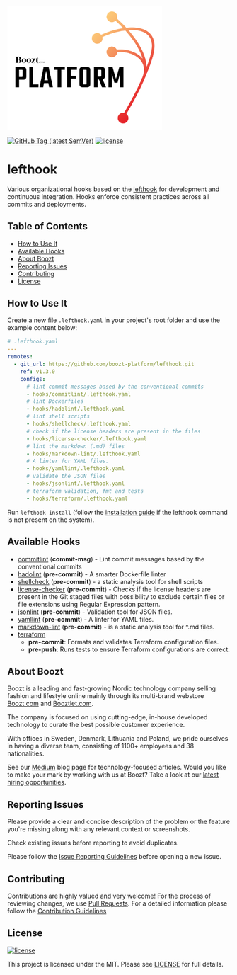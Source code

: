 <!-- markdownlint-disable -->
[<img src="https://raw.githubusercontent.com/boozt-platform/branding/main/assets/img/platform-logo.png" width="350"/>][homepage]

[![GitHub Tag (latest SemVer)](https://img.shields.io/github/v/tag/boozt-platform/lefthook.svg?label=latest&sort=semver)][releases]
[![license](https://img.shields.io/badge/license-mit-brightgreen.svg)][license]
<!-- markdownlint-restore -->

# lefthook

Various organizational hooks based on the [lefthook](https://github.com/evilmartians/lefthook)
for development and continuous integration. Hooks enforce consistent practices
across all commits and deployments.

## Table of Contents

- [How to Use It](#how-to-use-it)
- [Available Hooks](#available-hooks)
- [About Boozt](#about-boozt)
- [Reporting Issues](#reporting-issues)
- [Contributing](#contributing)
- [License](#license)

## How to Use It

Create a new file `.lefthook.yaml` in your project's root folder and use the
example content below:

```yaml
# .lefthook.yaml
---
remotes:
  - git_url: https://github.com/boozt-platform/lefthook.git
    ref: v1.3.0
    configs:
      # lint commit messages based by the conventional commits
      - hooks/commitlint/.lefthook.yaml
      # lint Dockerfiles
      - hooks/hadolint/.lefthook.yaml
      # lint shell scripts
      - hooks/shellcheck/.lefthook.yaml
      # check if the license headers are present in the files
      - hooks/license-checker/.lefthook.yaml
      # lint the markdown (.md) files
      - hooks/markdown-lint/.lefthook.yaml
      # A linter for YAML files.
      - hooks/yamllint/.lefthook.yaml
      # validate the JSON files
      - hooks/jsonlint/.lefthook.yaml
      # terraform validation, fmt and tests
      - hooks/terraform/.lefthook.yaml
```

Run `lefthook install` (follow the [installation guide](https://github.com/evilmartians/lefthook/blob/master/docs/install.md)
if the lefthook command is not present on the system).

## Available Hooks

- [commitlint](./hooks/commitlint/) (**commit-msg**) - Lint commit messages
based by the conventional commits
- [hadolint](./hooks/hadolint/) (**pre-commit**) - A smarter Dockerfile linter
- [shellcheck](./hooks/shellcheck/) (**pre-commit**) - a static analysis tool
for shell scripts
- [license-checker](./hooks/license-checker/) (**pre-commit**) - Checks if the
license headers are present in the Git staged files with possibility to exclude
certain files or file extensions using Regular Expression pattern.
- [jsonlint](./hooks/jsonlint/) (**pre-commit**) - Validation tool for JSON files.
- [yamllint](./hooks/yamllint/) (**pre-commit**) - A linter for YAML files.
- [markdown-lint](./hooks/markdown-lint/) (**pre-commit**) - is a static
analysis tool for *.md files.
- [terraform](./hooks/terraform/)
  - **pre-commit**: Formats and validates Terraform configuration files.
  - **pre-push**: Runs tests to ensure Terraform configurations are correct.

## About Boozt

Boozt is a leading and fast-growing Nordic technology company selling fashion
and lifestyle online mainly through its multi-brand webstore [Boozt.com][boozt]
and [Booztlet.com][booztlet].

The company is focused on using cutting-edge, in-house developed technology to
curate the best possible customer experience.

With offices in Sweden, Denmark, Lithuania and Poland, we pride ourselves in
having a diverse team, consisting of 1100+ employees and 38 nationalities.

See our [Medium][blog] blog page for technology-focused articles. Would you
like to make your mark by working with us at Boozt? Take a look at our
[latest hiring opportunities][careers].

## Reporting Issues

Please provide a clear and concise description of the problem or the feature
you're missing along with any relevant context or screenshots.

Check existing issues before reporting to avoid duplicates.

Please follow the [Issue Reporting Guidelines][issues] before opening a new issue.

## Contributing

Contributions are highly valued and very welcome! For the process of reviewing
changes, we use [Pull Requests][pull-request]. For a detailed information
please follow the [Contribution Guidelines][contributing]

## License

[![license](https://img.shields.io/badge/license-mit-brightgreen.svg)][license]

This project is licensed under the MIT. Please see [LICENSE][license] for
full details.

[homepage]: https://github.com/boozt-platform/lefthook
[releases]: https://github.com/boozt-platform/lefthook/releases
[issues]: https://github.com/boozt-platform/lefthook/issues
[pull-request]: https://github.com/boozt-platform/lefthook/pulls
[contributing]: ./docs/CONTRIBUTING.md
[license]: ./LICENSE
[boozt]: https://www.boozt.com/
[booztlet]: https://www.booztlet.com/
[blog]: https://medium.com/boozt-tech
[careers]: https://careers.booztgroup.com/
